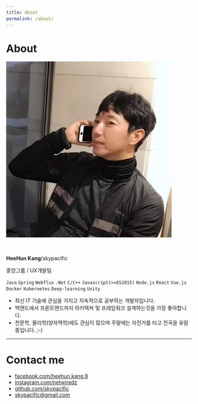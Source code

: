 ```yaml
---
title: About
permalink: /about/
---
```


# About

<div class="profile">
    <img class="profile-img" src="../assets/images/kang.heehun.jpg" alt="HeeHun Kang" />
    <p>&nbsp;</p>
    <div class="name"><b>HeeHun Kang</b>/skypacific</div>
</div>

중앙그룹 / UX개발팀

`Java` `Spring` `Webflux` `.Net` `C/C++` `Javascript(>=ES2015)` `Node.js` `React` `Vue.js` `Docker` `Kubernetes` `Deep-learning` `Unity`

- 최신 IT 기술에 관심을 가지고 지속적으로 공부하는 개발자입니다.
- 백엔드에서 프론트엔드까지 아키텍쳐 및 프레임워크 설계하는것을 가장 좋아합니다.
- 천문학, 물리학(양자역학)에도 관심이 많으며 주말에는 자전거를 타고 전국을 유람중입니다. ;-)

---

# Contact me

- <i class="nf nf-fa-facebook"></i> [facebook.com/heehun.kang.9](https://www.facebook.com/heehun.kang.9)
- <i class="nf nf-fa-instagram"></i> [instagram.com/netwiredz](https://www.instagram.com/netwiredz)
- <i class="nf nf-fa-github"></i> [github.com/skypacific](https://github.com/skypacific/)
- <i class="nf nf-oct-mail"></i> [skypacific@gmail.com](mailto:skypacific@gmail.com)
